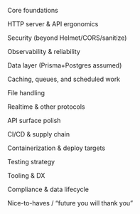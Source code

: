 Core foundations

HTTP server & API ergonomics

Security (beyond Helmet/CORS/sanitize)

Observability & reliability

Data layer (Prisma+Postgres assumed)

Caching, queues, and scheduled work

File handling

Realtime & other protocols

API surface polish

CI/CD & supply chain

Containerization & deploy targets

Testing strategy

Tooling & DX

Compliance & data lifecycle

Nice-to-haves / “future you will thank you”